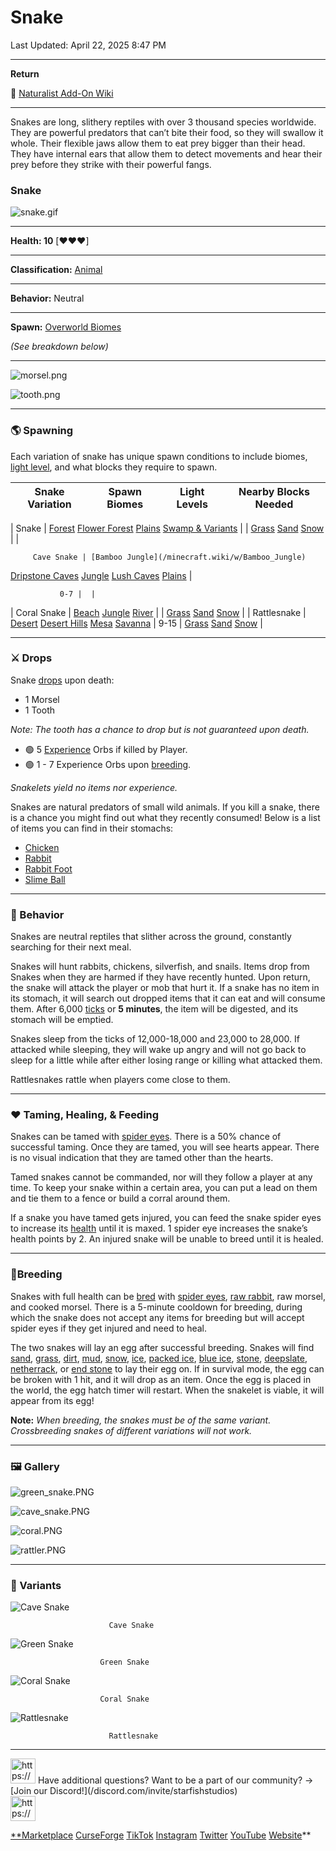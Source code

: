 # Snake

Last Updated: April 22, 2025 8:47 PM

---

**Return**

🐻 [Naturalist Add-On Wiki](/www.notion.so/1a7a9a61c3f1800c8e32e893d6e7f430?pvs=21)

---

Snakes are long, slithery reptiles with over 3 thousand species worldwide. They are powerful predators that can’t bite their food, so they will swallow it whole. Their flexible jaws allow them to eat prey bigger than their head. They have internal ears that allow them to detect movements and hear their prey before they strike with their powerful fangs.

<aside>

### **Snake**

![snake.gif](snake.gif)

---

**Health: 10** [♥️♥️♥️]

---

**Classification:** [Animal](/minecraft.fandom.com/wiki/Animal)

---

**Behavior:** Neutral

---

**Spawn:** [Overworld Biomes](/minecraft.wiki/w/Overworld)

*(See breakdown below)*

---

![morsel.png](morsel.png)

![tooth.png](tooth.png)

</aside>

---

### 🌎 Spawning

Each variation of snake has unique spawn conditions to include biomes, [light level](/minecraft.fandom.com/wiki/Light), and what blocks they require to spawn. 

| Snake Variation | Spawn Biomes | Light Levels | Nearby Blocks Needed |
| --- | --- | --- | --- |
| 
             Snake | [Forest](/minecraft.wiki/w/Forest)
[Flower Forest](/minecraft.wiki/w/Flower_Forest)
[Plains](/minecraft.wiki/w/Plains)
[Swamp & Variants](/minecraft.wiki/w/Swamp) |  | [Grass](/minecraft.fandom.com/wiki/Grass_Block)
[Sand](/minecraft.wiki/w/Sand)
[Snow](/minecraft.wiki/w/Snow_Block) |
| 

         Cave Snake | [Bamboo Jungle](/minecraft.wiki/w/Bamboo_Jungle)
[Dripstone Caves](/minecraft.wiki/w/Dripstone_Caves)
[Jungle](/minecraft.wiki/w/Jungle)
[Lush Caves](/minecraft.wiki/w/Lush_Caves)
[Plains](/minecraft.wiki/w/Plains) | 

               0-7 |  |
| 
         Coral Snake | [Beach](/minecraft.wiki/w/Beach)
[Jungle](/minecraft.wiki/w/Jungle)
[River](/minecraft.wiki/w/River) |  | [Grass](/minecraft.fandom.com/wiki/Grass_Block)
[Sand](/minecraft.wiki/w/Sand)
[Snow](/minecraft.wiki/w/Snow_Block) |
| 
         Rattlesnake | [Desert](/minecraft.wiki/w/Desert)
[Desert Hills](/minecraft.wiki/w/Desert_Hills)
[Mesa](/minecraft.wiki/w/Badlands)
[Savanna](/minecraft.wiki/w/Savanna) | 
               9-15 | [Grass](/minecraft.fandom.com/wiki/Grass_Block)
[Sand](/minecraft.wiki/w/Sand)
[Snow](/minecraft.wiki/w/Snow_Block) |

---

### ⚔️ Drops

Snake [drops](/minecraft.fandom.com/wiki/Drops) upon death:

- 1 Morsel
- 1 Tooth

*Note: The tooth has a chance to drop but is not guaranteed upon death.*

- 🟢 5 [Experience](/minecraft.fandom.com/wiki/Experience) Orbs if killed by Player.
- 🟢 1 - 7 Experience Orbs upon [breeding](/minecraft.fandom.com/wiki/Breeding).

*Snakelets yield no items nor experience.*

Snakes are natural predators of small wild animals. If you kill a snake, there is a chance you might find out what they recently consumed! Below is a list of items you can find in their stomachs:

- [Chicken](/minecraft.wiki/w/Raw_Chicken)
- [Rabbit](/minecraft.wiki/w/Raw_Rabbit)
- [Rabbit Foot](/minecraft.wiki/w/Rabbit%27s_Foot)
- [Slime Ball](/minecraft.wiki/w/Slimeball)

---

### 🧠 Behavior

Snakes are neutral reptiles that slither across the ground, constantly searching for their next meal.

Snakes will hunt rabbits, chickens, silverfish, and snails. Items drop from Snakes when they are harmed if they have recently hunted. Upon return, the snake will attack the player or mob that hurt it. If a snake has no item in its stomach, it will search out dropped items that it can eat and will consume them. After 6,000 [ticks](/minecraft.fandom.com/wiki/Tick) or **5 minutes**, the item will be digested, and its stomach will be emptied.

Snakes sleep from the ticks of 12,000-18,000 and 23,000 to 28,000. If attacked while sleeping, they will wake up angry and will not go back to sleep for a little while after either losing range or killing what attacked them.

Rattlesnakes rattle when players come close to them.

---

### ❤️ Taming, Healing, & Feeding

Snakes can be tamed with [spider eyes](/minecraft.wiki/w/Spider_Eye). There is a 50% chance of successful taming. Once they are tamed, you will see hearts appear. There is no visual indication that they are tamed other than the hearts.

Tamed snakes cannot be commanded, nor will they follow a player at any time. To keep your snake within a certain area, you can put a lead on them and tie them to a fence or build a corral around them.

If a snake you have tamed gets injured, you can feed the snake spider eyes to increase its [health](/minecraft.fandom.com/wiki/Health) until it is maxed. 1 spider eye increases the snake’s health points by 2. An injured snake will be unable to breed until it is healed.

---

### 🥚Breeding

Snakes with full health can be [bred](/minecraft.fandom.com/wiki/Breeding) with [spider eyes](/minecraft.wiki/w/Spider_Eye), [raw rabbit](/minecraft.wiki/w/Raw_Rabbit), raw morsel, and cooked morsel. There is a 5-minute cooldown for breeding, during which the snake does not accept any items for breeding but will accept spider eyes if they get injured and need to heal. 

The two snakes will lay an egg after successful breeding. Snakes will find [sand](/minecraft.wiki/w/Sand), [grass](/minecraft.fandom.com/wiki/Grass_Block), [dirt](/minecraft.wiki/w/Dirt), [mud](/minecraft.fandom.com/wiki/Mud), [snow](/minecraft.wiki/w/Snow_Block), [ice](/minecraft.wiki/w/Ice), [packed ice](/minecraft.wiki/w/Packed_Ice), [blue ice](/minecraft.wiki/w/Blue_Ice), [stone](/minecraft.wiki/w/Stone), [deepslate](/minecraft.wiki/w/Deepslate), [netherrack](/minecraft.wiki/w/Netherrack), or [end stone](/minecraft.wiki/w/End_Stone) to lay their egg on. If in survival mode, the egg can be broken with 1 hit, and it will drop as an item. Once the egg is placed in the world, the egg hatch timer will restart. When the snakelet is viable, it will appear from its egg!

**Note:** *When breeding, the snakes must be of the same variant. Crossbreeding snakes of different variations will not work.*

---

### 🖼️ Gallery

![green_snake.PNG](green_snake.png)

![cave_snake.PNG](cave_snake.png)

![coral.PNG](coral.png)

![rattler.PNG](rattler.png)

---

### 🎨 Variants

![                          Cave Snake](cave_snake.gif)

                          Cave Snake

![                        Green Snake](green_snake.gif)

                        Green Snake

![                        Coral Snake](coral_snake.gif)

                        Coral Snake

![                          Rattlesnake](rattle_snake.gif)

                          Rattlesnake

---

<aside>
<img src="https://www.notion.so/icons/headset_red.svg" alt="https://www.notion.so/icons/headset_red.svg" width="40px" /> Have additional questions? Want to be a part of our community? → [Join our Discord!](/discord.com/invite/starfishstudios)

</aside>

<aside>
<img src="https://www.notion.so/icons/star_red.svg" alt="https://www.notion.so/icons/star_red.svg" width="40px" />

[**Marketplace](/www.minecraft.net/en-us/marketplace/creator?name=Starfish%20Studios)      [CurseForge](/www.curseforge.com/members/starfish_studios/projects)      [TikTok](/www.tiktok.com/@starfishstudios)      [Instagram](/www.instagram.com/starfishstudiosinc/)      [Twitter](/twitter.com/starfishstudios)      [YouTube](/www.youtube.com/@starfishstudios)      [Website](/starfish-studios.com/)**

</aside>
